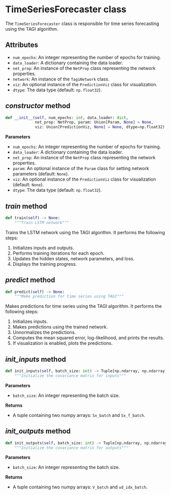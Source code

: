 # TimeSeriesForecaster class

The `TimeSeriesForecaster` class is responsible for time series forecasting using the TAGI algorithm.

## Attributes

- `num_epochs`: An integer representing the number of epochs for training.
- `data_loader`: A dictionary containing the data loader.
- `net_prop`: An instance of the `NetProp` class representing the network properties.
- `network`: An instance of the `TagiNetwork` class.
- `viz`: An optional instance of the `PredictionViz` class for visualization.
- `dtype`: The data type (default: `np.float32`).

## *constructor* method

```python
def __init__(self, num_epochs: int, data_loader: dict, 
             net_prop: NetProp, param: Union[Param, None] = None, 
             viz: Union[PredictionViz, None] = None, dtype=np.float32) -> None:
```

**Parameters**
- `num_epochs`: An integer representing the number of epochs for training.
- `data_loader`: A dictionary containing the data loader.
- `net_prop`: An instance of the `NetProp` class representing the network properties.
- `param`: An optional instance of the `Param` class for setting network parameters (default: `None`).
- `viz`: An optional instance of the `PredictionViz` class for visualization (default: `None`).
- `dtype`: The data type (default: `np.float32`).

## *train* method

```python
def train(self) -> None:
    """Train LSTM network"""
```

Trains the LSTM network using the TAGI algorithm. It performs the following steps:
1. Initializes inputs and outputs.
2. Performs training iterations for each epoch.
3. Updates the hidden states, network parameters, and loss.
4. Displays the training progress.

## *predict* method

```python
def predict(self) -> None:
    """Make prediction for time series using TAGI"""
```

Makes predictions for time series using the TAGI algorithm. It performs the following steps:
1. Initializes inputs.
2. Makes predictions using the trained network.
3. Unnormalizes the predictions.
4. Computes the mean squared error, log-likelihood, and prints the results.
5. If visualization is enabled, plots the predictions.

## *init_inputs* method

```python
def init_inputs(self, batch_size: int) -> Tuple[np.ndarray, np.ndarray]:
    """Initialize the covariance matrix for inputs"""
```

**Parameters**
- `batch_size`: An integer representing the batch size.

**Returns**
- A tuple containing two numpy arrays: `Sx_batch` and `Sx_f_batch`.

## *init_outputs* method

```python
def init_outputs(self, batch_size: int) -> Tuple[np.ndarray, np.ndarray]:
    """Initialize the covariance matrix for outputs"""
```

**Parameters**
- `batch_size`: An integer representing the batch size.

**Returns**
- A tuple containing two numpy arrays: `V_batch` and `ud_idx_batch`.